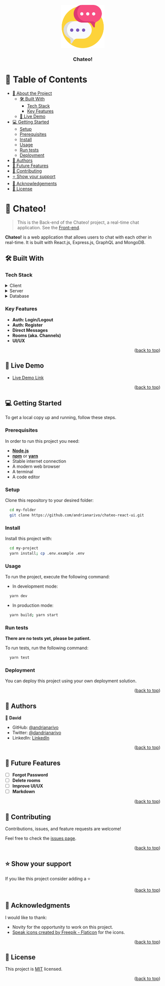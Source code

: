<a name="readme-top"></a>

<div align="center">
  <img src="speak.png" alt="logo" width="140"  height="auto" />
  <br/>

<h3><b>Chateo!</b></h3>

</div>

<!-- TABLE OF CONTENTS -->

# 📗 Table of Contents

- [📖 About the Project](#about-project)
    - [🛠 Built With](#built-with)
        - [Tech Stack](#tech-stack)
        - [Key Features](#key-features)
    - [🚀 Live Demo](#live-demo)
- [💻 Getting Started](#getting-started)
    - [Setup](#setup)
    - [Prerequisites](#prerequisites)
    - [Install](#install)
    - [Usage](#usage)
    - [Run tests](#run-tests)
    - [Deployment](#deployment)
- [👥 Authors](#authors)
- [🔭 Future Features](#future-features)
- [🤝 Contributing](#contributing)
- [⭐️ Show your support](#support)
- [🙏 Acknowledgements](#acknowledgements)
- [📝 License](#license)

<!-- PROJECT DESCRIPTION -->

# 📖 Chateo! <a name="about-project"></a>

> This is the Back-end of the Chateo! project, a real-time chat
> application. See the [Front-end](https://github.com/andrianarivo/chateo-react-ui).

**Chateo!** is a web application that allows users to chat with each other in real-time. It is built with React.js,
Express.js, GraphQL and MongoDB.

## 🛠 Built With <a name="built-with"></a>

### Tech Stack <a name="tech-stack"></a>

<details>
  <summary>Client</summary>
  <ul>
    <li><a href="https://reactjs.org/">React.js</a></li>
  </ul>
</details>

<details>
  <summary>Server</summary>
  <ul>
    <li><a href="https://expressjs.com/">Express.js</a></li>
  </ul>
</details>

<details>
<summary>Database</summary>
  <ul>
    <li><a href="https://www.mongodb.com/">MongoDB</a></li>
    <li>ERD:
      <img src="drawSQL-chateo-export-2023-10-25.png" />
    </li>
  </ul>
</details>

<!-- Features -->

### Key Features <a name="key-features"></a>

- **Auth: Login/Logout**
- **Auth: Register**
- **Direct Messages**
- **Rooms (aka. Channels)**
- **UI/UX**

<p align="right">(<a href="#readme-top">back to top</a>)</p>

<!-- LIVE DEMO -->

## 🚀 Live Demo <a name="live-demo"></a>

- [Live Demo Link](https://dev--astonishing-biscuit-7921d9.netlify.app/)

<p align="right">(<a href="#readme-top">back to top</a>)</p>

<!-- GETTING STARTED -->

## 💻 Getting Started <a name="getting-started"></a>

To get a local copy up and running, follow these steps.

### Prerequisites

In order to run this project you need:

- **[Node.js](https://nodejs.org/en/)**
- **[npm](https://www.npmjs.com/)** or **[yarn](https://yarnpkg.com/)**
- Stable internet connection
- A modern web browser
- A terminal
- A code editor

### Setup

Clone this repository to your desired folder:

```sh
  cd my-folder
  git clone https://github.com/andrianarivo/chateo-react-ui.git
```

### Install

Install this project with:

```sh
  cd my-project
  yarn install; cp .env.example .env
```

### Usage

To run the project, execute the following command:

- In development mode:

```sh
  yarn dev
```

- In production mode:

```sh
  yarn build; yarn start
```

### Run tests

**There are no tests yet, please be patient.**

To run tests, run the following command:

```sh
  yarn test
```

### Deployment

You can deploy this project using your own deployment solution.

<p align="right">(<a href="#readme-top">back to top</a>)</p>

<!-- AUTHORS -->

## 👥 Authors <a name="authors"></a>

👤 **David**

- GitHub: [@andrianarivo](https://github.com/andrianarivo)
- Twitter: [@dandrianarivo](https://twitter.com/dandrianarivo)
- LinkedIn: [LinkedIn](https://linkedin.com/in/andrianarivo)

<p align="right">(<a href="#readme-top">back to top</a>)</p>

<!-- FUTURE FEATURES -->

## 🔭 Future Features <a name="future-features"></a>

- [ ] **Forgot Password**
- [ ] **Delete rooms**
- [ ] **Improve UI/UX**
- [ ] **Markdown**

<p align="right">(<a href="#readme-top">back to top</a>)</p>

<!-- CONTRIBUTING -->

## 🤝 Contributing <a name="contributing"></a>

Contributions, issues, and feature requests are welcome!

Feel free to check the [issues page](https://github.com/andrianarivo/chateo-nodejs/issues/).

<p align="right">(<a href="#readme-top">back to top</a>)</p>

<!-- SUPPORT -->

## ⭐️ Show your support <a name="support"></a>

If you like this project consider adding a ⭐️

<p align="right">(<a href="#readme-top">back to top</a>)</p>

<!-- ACKNOWLEDGEMENTS -->

## 🙏 Acknowledgments <a name="acknowledgements"></a>

I would like to thank:

- Novity for the opportunity to work on this project.
- <a href="https://www.flaticon.com/free-icons/speak" title="speak icons">Speak icons created by Freepik - Flaticon</a>
  for the icons.

<p align="right">(<a href="#readme-top">back to top</a>)</p>

<!-- LICENSE -->

## 📝 License <a name="license"></a>

This project is [MIT](./LICENSE) licensed.

<p align="right">(<a href="#readme-top">back to top</a>)</p>